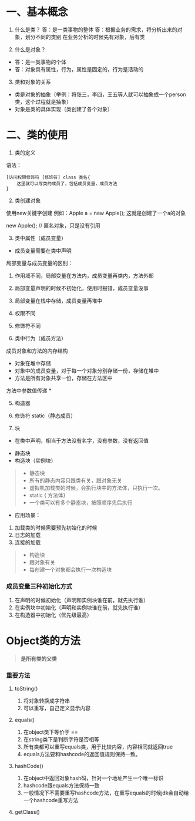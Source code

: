 

# 一、基本概念
1. 什么是类？
答：是一类事物的整体
答：根据业务的需求，将分析出来的对象，划分不同的类别
在业务分析的时候先有对象，后有类


2. 什么是对象？
  * 答：是一类事物的个体
  * 答：对象具有属性，行为，属性是固定的，行为是活动的

3. 类和对象的关系

* 类是对象的抽象（举例：将张三，李四，王五等人就可以抽象成一个person类，这个过程就是抽象）
* 对象是类的具体实现（类创建了各个对象）

# 二、类的使用


1. 类的定义

语法：
~~~
[访问权限修饰符 [修饰符] class 类名{
    这里就可以写类的成员了，包括成员变量，成员方法
}
~~~


2. 类创建对象

使用new关键字创建
例如：Apple a = new Apple(); 这就是创建了一个a的对象

new Apple(); // 匿名对象，只是没有引用


3. 类中属性（成员变量）

* 成员变量需要在类中声明

局部变量与成员变量的区别：
1. 作用域不同，局部变量在方法内，成员变量再类内，方法外部
2. 局部变量声明的时候不初始化，使用时报错，成员变量没事
3. 局部变量在栈中存储，成员变量再堆中
4. 权限不同 
5. 修饰符不同






4. 类中行为（成员方法）





成员对象和方法的内存结构

* 对象在堆中存储
* 对象中的成员变量，对于每一个对象分别存储一份，存储在堆中
* 方法是所有对象共享一份，存储在方法区中



方法中参数值传递
* 







5. 构造器





6. 修饰符 static（静态成员）






7. 块
* 在类中声明，相当于方法没有名字，没有参数，没有返回值

- 静态块
- 构造块（实例块）

> - 静态块
> - 所有的静态内容只跟类有关，跟对象无关
> - 虚拟机加载类的时候，会执行块中的方法体，只执行一次。
> - static { 方法体}
> - 一个类可以有多个静态块，按照顺序先后执行

* 应用场景：
1. 加载类的时候需要预先初始化的时候
2. 日志的加载
3. 连接的加载


> - 构造块
> - 跟对象有关
> - 每创建一个对象都会执行一次构造块



### 成员变量三种初始化方式
1. 在声明的时候初始化（声明和实例块谁在前，就先执行谁）
2. 在实例块中初始化（声明和实例块谁在前，就先执行谁）
3. 在构造器中初始化（优先级最高）




# Object类的方法

> #### 是所有类的父类


### 重要方法

1. toString()
    1. 将对象转换成字符串
    2. 可以重写，自己定义显示内容

2. equals()
    1. 在object类下等价于 ==
    2. 在string类下是判断字符是否相等
    3. 所有类都可以重写equals类，用于比较内容，内容相同就返回true
    4. equals方法要和hashcode的返回值规则保持一致。
    

3. hashCode()
    1. 在object中返回对象hash码，针对一个地址产生一个唯一标识
    2. hashcode跟equals方法保持一致
    3. 一般情况下不需要重写hashcode方法，在重写equals的时候jdk会自动给一个hashcode重写方法


4. getClass()
















